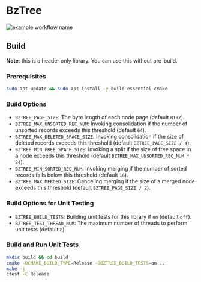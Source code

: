 # BzTree

![example workflow name](https://github.com/dbgroup-nagoya-u/bztree/workflows/Unit%20Tests/badge.svg?branch=main)

## Build

**Note**: this is a header only library. You can use this without pre-build.

### Prerequisites

```bash
sudo apt update && sudo apt install -y build-essential cmake
```

### Build Options

- `BZTREE_PAGE_SIZE`: The byte length of each node page (default `8192`).
- `BZTREE_MAX_UNSORTED_REC_NUM`: Invoking consolidation if the number of unsorted records exceeds this threshold (default `64`).
- `BZTREE_MAX_DELETED_SPACE_SIZE`: Invoking consolidation if the size of deleted records exceeds this threshold (default `BZTREE_PAGE_SIZE / 4`).
- `BZTREE_MIN_FREE_SPACE_SIZE`: Invoking a split if the size of free space in a node exceeds this threshold (default `BZTREE_MAX_UNSORTED_REC_NUM * 24`).
- `BZTREE_MIN_SORTED_REC_NUM`: Invoking merging if the number of sorted records falls below this threshold (default `16`).
- `BZTREE_MAX_MERGED_SIZE`: Canceling merging if the size of a merged node exceeds this threshold (default `BZTREE_PAGE_SIZE / 2`).

### Build Options for Unit Testing

- `BZTREE_BUILD_TESTS`: Building unit tests for this library if `on` (default `off`).
- `BZTREE_TEST_THREAD_NUM`: The maximum number of threads to perform unit tests (default `8`).

### Build and Run Unit Tests

```bash
mkdir build && cd build
cmake -DCMAKE_BUILD_TYPE=Release -DBZTREE_BUILD_TESTS=on ..
make -j
ctest -C Release
```
